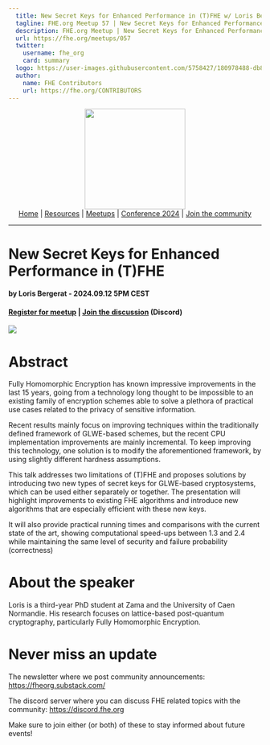 ```yaml
---
  title: New Secret Keys for Enhanced Performance in (T)FHE w/ Loris Bergerat | FHE.org Meetup 57
  tagline: FHE.org Meetup 57 | New Secret Keys for Enhanced Performance in (T)FHE w/ Loris Bergerat
  description: FHE.org Meetup | New Secret Keys for Enhanced Performance in (T)FHE w/ Loris Bergerat
  url: https://fhe.org/meetups/057
  twitter:
    username: fhe_org
    card: summary
  logo: https://user-images.githubusercontent.com/5758427/180978488-db825482-5a58-4c7c-9589-c494a6f0be04.png
  author:
    name: FHE Contributors
    url: https://fhe.org/CONTRIBUTORS
---
```


<!-- Main header navigation -->
<p align="center">
  <img width="200" src="https://user-images.githubusercontent.com/5758427/180978488-db825482-5a58-4c7c-9589-c494a6f0be04.png"><br/>
  <a href="https://fhe-org.github.io">Home</a> | <a href="https://fhe-org.github.io/resources">Resources</a> | <a href="https://fhe-org.github.io/meetups/">Meetups</a> | <a href="https://fhe-org.github.io/conferences/conference-2024/">Conference 2024</a> | <a href="https://fhe-org.github.io/community">Join the community</a>
</p>
<hr/>
<!-- /Main header navigation -->


# New Secret Keys for Enhanced Performance in (T)FHE
#### by Loris Bergerat - 2024.09.12 5PM CEST
#### <!-- <a href="">Video recording</a> (Youtube) | <a href="">Slides</a> (Github) --> <a href="https://www.meetup.com/fhe-org/events/302686791/?utm_medium=referral&utm_campaign=share-btn_savedevents_share_modal&utm_source=link">Register for meetup</a> | <a href="https://discord.fhe.org">Join the discussion</a> (Discord)

<a href="https://www.meetup.com/fhe-org/events/302686791/?utm_medium=referral&utm_campaign=share-btn_savedevents_share_modal&utm_source=link"><img src="https://github.com/user-attachments/assets/80fda8d2-11bb-4d1c-a370-ffd470ef197f"></a>

# Abstract

Fully Homomorphic Encryption has known impressive improvements in the last 15 years, going from a technology long thought to be impossible to an existing family of encryption schemes able to solve a plethora of practical use cases related to the privacy of sensitive information.

Recent results mainly focus on improving techniques within the traditionally defined framework of GLWE-based schemes, but the recent CPU implementation improvements are mainly incremental.
To keep improving this technology, one solution is to modify the aforementioned framework, by using slightly different hardness assumptions.

This talk addresses two limitations of (T)FHE and proposes solutions by introducing two new types of secret keys for GLWE-based cryptosystems, which can be used either separately or together.
The presentation will highlight improvements to existing FHE algorithms and introduce new algorithms that are especially efficient with these new keys.

It will also provide practical running times and comparisons with the current state of the art, showing computational speed-ups between 1.3 and 2.4 while maintaining the same level of security and failure probability (correctness)

# About the speaker

Loris is a third-year PhD student at Zama and the University of Caen Normandie. His research focuses on lattice-based post-quantum cryptography, particularly Fully Homomorphic Encryption.

# Never miss an update

The newsletter where we post community announcements: https://fheorg.substack.com/

The discord server where you can discuss FHE related topics with the community: https://discord.fhe.org

Make sure to join either (or both) of these to stay informed about future events!
